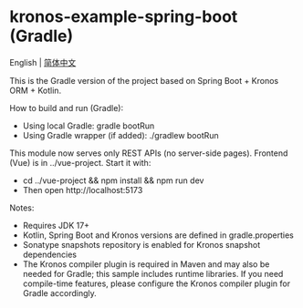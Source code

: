 # kronos-example-spring-boot (Gradle)

English | [简体中文](./README-zh_CN.md)

This is the Gradle version of the project based on Spring Boot + Kronos ORM + Kotlin.

How to build and run (Gradle):

- Using local Gradle: gradle bootRun
- Using Gradle wrapper (if added): ./gradlew bootRun

This module now serves only REST APIs (no server-side pages).
Frontend (Vue) is in ../vue-project. Start it with:
- cd ../vue-project && npm install && npm run dev
- Then open http://localhost:5173

Notes:
- Requires JDK 17+
- Kotlin, Spring Boot and Kronos versions are defined in gradle.properties
- Sonatype snapshots repository is enabled for Kronos snapshot dependencies
- The Kronos compiler plugin is required in Maven and may also be needed for Gradle; this sample includes runtime libraries. If you need compile-time features, please configure the Kronos compiler plugin for Gradle accordingly.
